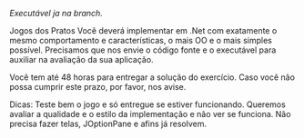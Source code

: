 *Executável ja na branch.*




Jogos dos Pratos
Você deverá implementar em .Net com exatamente o mesmo comportamento e características, o mais OO e o mais simples possível. Precisamos que nos envie o código fonte e o executável para auxiliar na avaliação da sua aplicação.

Você tem até 48 horas para entregar a solução do exercício. Caso você não possa cumprir este prazo, por favor, nos avise.

Dicas:
Teste bem o jogo e só entregue se estiver funcionando.
Queremos avaliar a qualidade e o estilo da implementação e não ver se funciona.
Não precisa fazer telas, JOptionPane e afins já resolvem.
